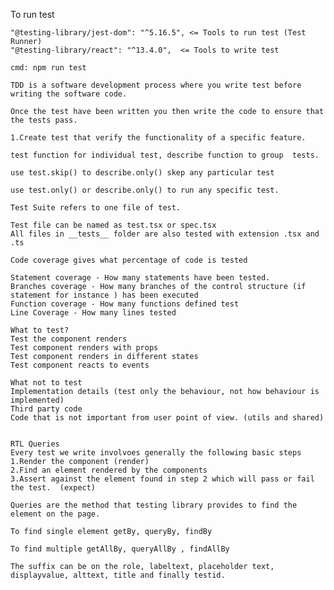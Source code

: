 To run test


    "@testing-library/jest-dom": "^5.16.5", <= Tools to run test (Test Runner)
    "@testing-library/react": "^13.4.0",  <= Tools to write test

    cmd: npm run test

    TDD is a software development process where you write test before writing the software code.

    Once the test have been written you then write the code to ensure that the tests pass.

    1.Create test that verify the functionality of a specific feature.

    test function for individual test, describe function to group  tests.

    use test.skip() to describe.only() skep any particular test

    use test.only() or describe.only() to run any specific test.

    Test Suite refers to one file of test.

    Test file can be named as test.tsx or spec.tsx
    All files in __tests__ folder are also tested with extension .tsx and .ts

    Code coverage gives what percentage of code is tested

    Statement coverage - How many statements have been tested.
    Branches coverage - How many branches of the control structure (if statement for instance ) has been executed
    Function coverage - How many functions defined test
    Line Coverage - How many lines tested

    What to test?
    Test the component renders
    Test component renders with props
    Test component renders in different states
    Test component reacts to events

    What not to test
    Implementation details (test only the behaviour, not how behaviour is implemented)
    Third party code
    Code that is not important from user point of view. (utils and shared)


    RTL Queries
    Every test we write involvoes generally the following basic steps
    1.Render the component (render)
    2.Find an element rendered by the components  
    3.Assert against the element found in step 2 which will pass or fail the test.  (expect)

    Queries are the method that testing library provides to find the element on the page.

    To find single element getBy, queryBy, findBy

    To find multiple getAllBy, queryAllBy , findAllBy

    The suffix can be on the role, labeltext, placeholder text, displayvalue, alttext, title and finally testid.



